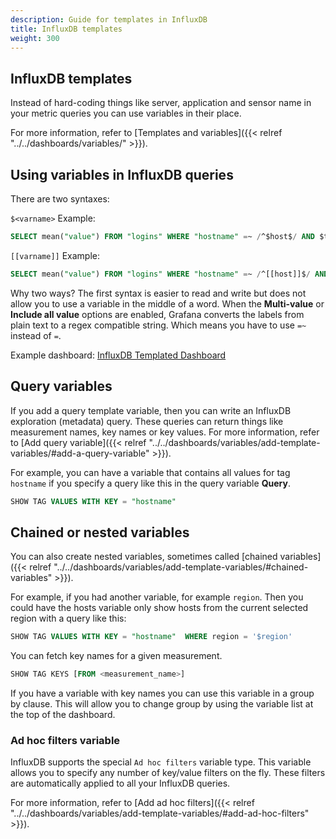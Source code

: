 ```yaml
---
description: Guide for templates in InfluxDB
title: InfluxDB templates
weight: 300
---
```


## InfluxDB templates

Instead of hard-coding things like server, application and sensor name in your metric queries you can use variables in their place.

For more information, refer to [Templates and variables]({{< relref "../../dashboards/variables/" >}}).

## Using variables in InfluxDB queries

There are two syntaxes:

`$<varname>` Example:

```sql
SELECT mean("value") FROM "logins" WHERE "hostname" =~ /^$host$/ AND $timeFilter GROUP BY time($__interval), "hostname"
```

`[[varname]]` Example:

```sql
SELECT mean("value") FROM "logins" WHERE "hostname" =~ /^[[host]]$/ AND $timeFilter GROUP BY time($__interval), "hostname"
```

Why two ways? The first syntax is easier to read and write but does not allow you to use a variable in the middle of a word. When the **Multi-value** or **Include all value** options are enabled, Grafana converts the labels from plain text to a regex compatible string. Which means you have to use `=~` instead of `=`.

Example dashboard:
[InfluxDB Templated Dashboard](https://play.grafana.org/dashboard/db/influxdb-templated)

## Query variables

If you add a query template variable, then you can write an InfluxDB exploration (metadata) query. These queries can return things like measurement names, key names or key values. For more information, refer to [Add query variable]({{< relref "../../dashboards/variables/add-template-variables/#add-a-query-variable" >}}).

For example, you can have a variable that contains all values for tag `hostname` if you specify a query like this in the query variable **Query**.

```sql
SHOW TAG VALUES WITH KEY = "hostname"
```

## Chained or nested variables

You can also create nested variables, sometimes called [chained variables]({{< relref "../../dashboards/variables/add-template-variables/#chained-variables" >}}).

For example, if you had another variable, for example `region`. Then you could have the hosts variable only show hosts from the current selected region with a query like this:

```sql
SHOW TAG VALUES WITH KEY = "hostname"  WHERE region = '$region'
```

You can fetch key names for a given measurement.

```sql
SHOW TAG KEYS [FROM <measurement_name>]
```

If you have a variable with key names you can use this variable in a group by clause. This will allow you to change group by using the variable list at the top of the dashboard.

### Ad hoc filters variable

InfluxDB supports the special `Ad hoc filters` variable type. This variable allows you to specify any number of key/value filters on the fly. These filters are automatically applied to all your InfluxDB queries.

For more information, refer to [Add ad hoc filters]({{< relref "../../dashboards/variables/add-template-variables/#add-ad-hoc-filters" >}}).
